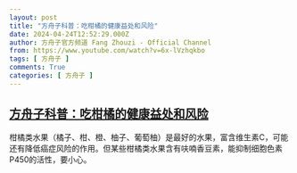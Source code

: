```yaml
---
layout: post
title: "方舟子科普：吃柑橘的健康益处和风险"
date: 2024-04-24T12:52:29.000Z
author: 方舟子官方频道 Fang Zhouzi - Official Channel
from: https://www.youtube.com/watch?v=6x-lVzhqkbo
tags: [ 方舟子 ]
comments: True
categories: [ 方舟子 ]
---
```

<!--1713963149000-->
[方舟子科普：吃柑橘的健康益处和风险](https://www.youtube.com/watch?v=6x-lVzhqkbo)
------

<div>
柑橘类水果（橘子、柑、橙、柚子、葡萄柚）是最好的水果，富含维生素C，可能还有降低癌症风险的作用。但某些柑橘类水果含有呋喃香豆素，能抑制细胞色素P450的活性，要小心。
</div>
